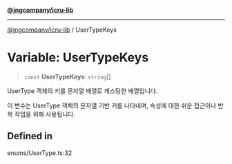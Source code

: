 [**@jngcompany/icru-lib**](../README.md)

***

[@jngcompany/icru-lib](../globals.md) / UserTypeKeys

# Variable: UserTypeKeys

> `const` **UserTypeKeys**: `string`[]

UserType 객체의 키를 문자열 배열로 캐스팅한 배열입니다.

이 변수는 UserType 객체의 문자열 기반 키를 나타내며,
속성에 대한 쉬운 접근이나 반복 작업을 위해 사용됩니다.

## Defined in

enums/UserType.ts:32
